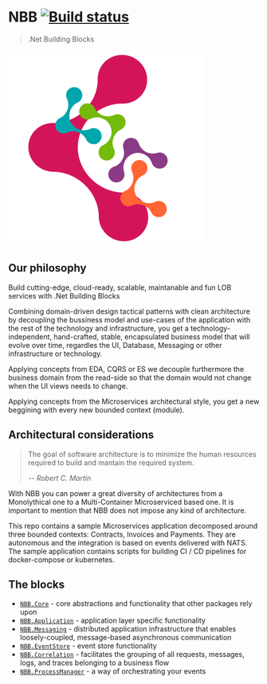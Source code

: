 # NBB [![Build status](https://dev.azure.com/totalsoft//NBB/_apis/build/status/NBB-CI-GitHub)](https://dev.azure.com/totalsoft/NBB/_build/latest?definitionId=35)
>.Net Building Blocks

![Building blocks](assets/img/appicon.png)

## Our philosophy
Build cutting-edge, cloud-ready, scalable, maintanable and fun LOB services with .Net Building Blocks

Combining domain-driven design tactical patterns with clean architecture by decoupling the bussiness model and use-cases of the application with the rest of the technology and infrastructure, you get a technology-independent, hand-crafted, stable, encapsulated business model that will evolve over time, regardles the UI, Database, Messaging or other infrastructure or technology.

Applying concepts from EDA, CQRS or ES we decouple furthermore the business domain from the read-side so that the domain would not change when the UI views needs to change.

Applying concepts from the Microservices architectural style, you get a new beggining with every new bounded context (module).

## Architectural considerations
> The goal of software architecture is to minimize the human resources required to build and mantain the required system.
>
> -- <cite>Robert C. Martin</cite>

With NBB you can power a great diversity of architectures from a Monolythical one to a Multi-Container Microserviced based one.
It is important to mention that NBB does not impose any kind of architecture.

This repo contains a sample Microservices application decomposed around three bounded contexts: Contracts, Invoices and Payments. 
They are autonomous and the integration is based on events delivered with NATS.
The sample application contains scripts for building CI / CD pipelines for docker-compose or kubernetes.
## The blocks
- [`NBB.Core`](./src/Core#readme) - core abstractions and functionality that other packages rely upon
- [`NBB.Application`](./src/Application#readme) - application layer specific functionality
- [`NBB.Messaging`](./src/Messaging#readme) - distributed application infrastructure that enables loosely-coupled, message-based asynchronous communication
- [`NBB.EventStore`](./src/EventStore#readme) - event store functionality
- [`NBB.Correlation`](./src/Correlation#readme) - facilitates the grouping of all requests, messages, logs, and traces belonging to a business flow
- [`NBB.ProcessManager`](./src/Orchestration#readme) - a way of orchestrating your events
